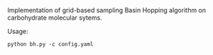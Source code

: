 Implementation of grid-based sampling Basin Hopping algorithm on carbohydrate molecular sytems.

Usage:
```
python bh.py -c config.yaml
```
